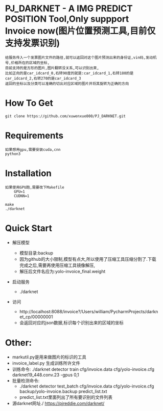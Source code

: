 PJ_DARKNET - A IMG PREDICT POSITION Tool,Only suppport Invoice now(图片位置预测工具,目前仅支持发票识别)
====================================================================================================
    给服务传入一个发票图片文件的路径,就可以返回对这个图片预测出来的身份证,vin码,发动机号,价格所在的区域的坐标,
    目前支持的是方形的图片,图片翻转没关系,可以识别出来,
    比如正向的是car_idcard_0,右转90度的就是:car_idcard_1,右转180的是car_idcard_2,右转270的是car_idcard_3
    返回的坐标以及分类可以准确的切出对应区域的图片并将其旋转为正确的方向
How To Get
=============
    git clone https://github.com/xuwenxue000/PJ_DARKNET.git
Requirements
=============
    如果想用gpu,需要安装cuda,cnn
    python3    
Installation
=============
    如果使用GPU跑,需要改下Makefile
        GPU=1
        CUDNN=1
        
    make
    ./darknet
    
Quick Start
=============
- 解压模型
    - 模型目录:backup
    - 因为github的大小限制,模型有点大,所以使用了压缩工具压缩分割了.下载完成之后,需要再使用压缩工具镜像解压,
    - 解压后文件名应为:yolo-invoice_final.weight
- 启动服务
    - ./darknet
    
- 访问
    - http://localhost:8088/invoice?/Users/william/PycharmProjects/darknet_cp/00000001
    - 会返回对应的json数据,标识每个识别出来的区域的坐标
 
# Other:
- markutil.py是用来做图片的标识的工具
- invoice_label.py 生成训练所许文件
- 训练命令:
    ./darknet detector train cfg/invoice.data cfg/yolo-invoice.cfg darknet19_448.conv.23 -gpus 0,1
- 批量检测命令:
    - ./darknet detector test_batch cfg/invoice.data cfg/yolo-invoice.cfg backup/yolo-invoice.backup predict_list.txt
    - predict_list.txt里面列出了所有要识别的文件列表
- 源darknet网址./
    https://pjreddie.com/darknet/
        
